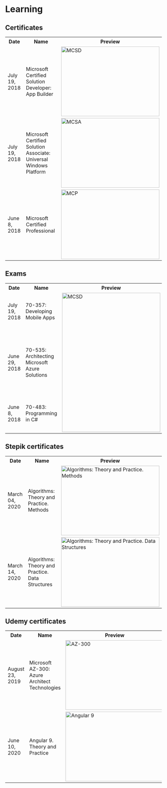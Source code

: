 # Learning

## Certificates

<table>
  <tr>
    <th width="150">Date</th>
    <th width="400">Name</th>
    <th width="350">Preview</th>
  </tr>
  <tr>
    <td>July 19, 2018</td>
    <td>Microsoft Certified Solution Developer:<br/>App Builder</td>
    <td>
        <img alt="MCSD"
             src="https://raw.github.com/1vanDeveloper/Learning/master/img/Shpyakin_MCSD.png"
             width="316"
             height="223"
             align="middle"/>
    </td>
  </tr>
  <tr>
    <td>July 19, 2018</td>
    <td>Microsoft Certified Solution Associate:<br/>Universal Windows Platform</td>
    <td>
        <img alt="MCSA"
             src="https://raw.github.com/1vanDeveloper/Learning/master/img/Shpyakin_MCSA.png"
             width="316"
             height="223"
             align="middle"/>
    </td>
  </tr>
  <tr>
    <td>June 8, 2018</td>
    <td>Microsoft Certified Professional</td>
    <td>
        <img alt="MCP"
             src="https://raw.github.com/1vanDeveloper/Learning/master/img/Shpyakin_MCP.png" width="316"
             height="223"
             align="middle"/>
    </td>
  </tr>
</table>

## Exams

<table>
  <tr>
    <th width="150">Date</th>
    <th width="400">Name</th>
    <th width="350">Preview</th>
  </tr>
  <tr>
    <td>July 19, 2018</td>
    <td>70-357: Developing Mobile Apps</td>
    <td rowspan="3">
        <img alt="MCSD"
             src="https://raw.github.com/1vanDeveloper/Learning/master/img/Shpyakin_Microsoft_Certification_Official_Transcript.png"
             width="316"
             height="446"
             align="middle"/>
    </td>
  </tr>
  <tr>
    <td>June 29, 2018</td>
    <td>70-535: Architecting Microsoft Azure Solutions</td>
  </tr>
  <tr>
    <td>June 8, 2018</td>
    <td>70-483: Programming in C#</td>
  </tr>
</table>

## Stepik certificates

<table>
  <tr>
    <th width="150">Date</th>
    <th width="400">Name</th>
    <th width="350">Preview</th>
  </tr>
  <tr>
    <td>March 04, 2020</td>
    <td>Algorithms: Theory and Practice. Methods</td>
    <td >
        <img alt="Algorithms: Theory and Practice. Methods"
             src="https://raw.github.com/1vanDeveloper/Learning/master/img/Stepik-292708.png"
             width="316"
             height="223"
             align="middle"/>
    </td>
  </tr>
  <tr>
    <td>March 14, 2020</td>
    <td>Algorithms: Theory and Practice. Data Structures</td>
    <td >
        <img alt="Algorithms: Theory and Practice. Data Structures"
             src="https://raw.github.com/1vanDeveloper/Learning/master/img/Stepik-296149.png"
             width="316"
             height="223"
             align="middle"/>
    </td>
  </tr>
</table>

## Udemy certificates

<table>
  <tr>
    <th width="150">Date</th>
    <th width="400">Name</th>
    <th width="350">Preview</th>
  </tr>
  <tr>
    <td>August 23, 2019</td>
    <td>Microsoft AZ-300: Azure Architect Technologies</td>
    <td >
        <img alt="AZ-300"
             src="https://raw.github.com/1vanDeveloper/Learning/master/img/UC-I7UQBC05.jpg"
             width="316"
             height="223"
             align="middle"/>
    </td>
  </tr>
  <tr>
    <td>June 10, 2020</td>
    <td>Angular 9. Theory and Practice</td>
    <td >
        <img alt="Angular 9"
             src="https://raw.github.com/1vanDeveloper/Learning/master/img/UC-742acda9-c657-41a9-9739-60f75f3a0c20.jpg"
             width="316"
             height="223"
             align="middle"/>
    </td>
  </tr>
</table>